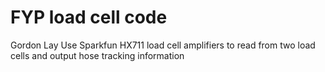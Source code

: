 # FYP load cell code 
Gordon Lay
Use Sparkfun HX711 load cell amplifiers to read from two load cells and output hose tracking information
